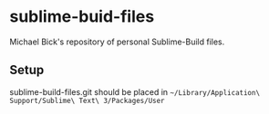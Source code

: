 # sublime-buid-files
Michael Bick's repository of personal Sublime-Build files.

## Setup
sublime-build-files.git should be placed in `~/Library/Application\ Support/Sublime\ Text\ 3/Packages/User`